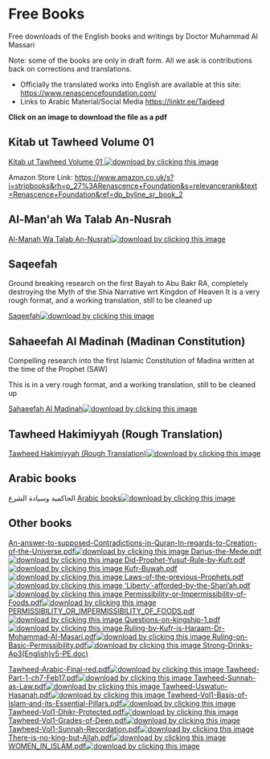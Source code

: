 

# Free Books

Free downloads of the English books and writings by Doctor Muhammad Al Massari

Note: some of the books are only in draft form. All we ask is contributions back on corrections and translations.

- Officially the translated works into English are available at this site: https://www.renascencefoundation.com/
- Links to Arabic Material/Social Media https://linktr.ee/Tajdeed

**Click on an image to download the file as a pdf**

## Kitab ut Tawheed Volume 01
<a href="Kitab_utTawheed-Vol-(01)-English-Final_Proof.pdf" download>Kitab ut Tawheed Volume 01
  <img src="Kitab_utTawheed-Vol-(01)-English-Final_Proof.pdf" alt="download by clicking this image">
</a>

Amazon Store Link:  https://www.amazon.co.uk/s?i=stripbooks&rh=p_27%3ARenascence+Foundation&s=relevancerank&text=Renascence+Foundation&ref=dp_byline_sr_book_2

## Al-Man'ah Wa Talab An-Nusrah
<a href="Al-ManahWaTalabAn-Nusrah-FINAL.pdf" download>Al-Manah Wa Talab An-Nusrah<img src="Al-ManahWaTalabAn-Nusrah-FINAL.pdf" alt="download by clicking this image">
</a>

## Saqeefah

Ground breaking research on the first Bayah to Abu Bakr RA, completely destroying the Myth of the Shia Narrative wrt Kingdon of Heaven
It is a very rough format, and a working translation, still to be cleaned up

<a href="Saqeefah-English-RoughTranslation-2022.pdf" download>Saqeefah<img src="Saqeefah-English-RoughTranslation-2022.pdf" alt="download by clicking this image">
</a>

## Sahaeefah Al Madinah (Madinan Constitution)

Compelling research into the first Islamic Constitution of Madina written at the time of the Prophet (SAW)

This is in a very rough format, and a working translation, still to be cleaned up

<a href="Saheefah-(MadinaConstitution)-Draft.pdf" download>Sahaeefah Al Madinah<img src="Saheefah-(MadinaConstitution)-Draft.pdf" alt="download by clicking this image">
</a>

## Tawheed Hakimiyyah (Rough Translation)

<a href="Al-HaakimiyahWaSiyaadatush-Shari-ROUGHTRANSLATION.pdf" download>Tawheed Hakimiyyah (Rough Translation)<img src="Al-HaakimiyahWaSiyaadatush-Shari-ROUGHTRANSLATION.pdf" alt="download by clicking this image">
</a>


## Arabic books
الحاكمية وسيادة الشرع
<a href="arabic-books.pdf" download>Arabic books<img src="arabic-books.pdf" alt="download by clicking this image">
</a>


## Other books
<a href="An-answer-to-supposed-Contradictions-in-Quran-In-regards-to-Creation-of-the-Universe.pdf" download>An-answer-to-supposed-Contradictions-in-Quran-In-regards-to-Creation-of-the-Universe.pdf<img src="An-answer-to-supposed-Contradictions-in-Quran-In-regards-to-Creation-of-the-Universe.pdf" alt="download by clicking this image">
</a>
<a href="Darius-the-Mede.pdf" download>Darius-the-Mede.pdf<img src="Darius-the-Mede.pdf" alt="download by clicking this image">
</a>
<a href="Did-Prophet-Yusuf-Rule-by-Kufr.pdf" download>Did-Prophet-Yusuf-Rule-by-Kufr.pdf<img src="Did-Prophet-Yusuf-Rule-by-Kufr.pdf" alt="download by clicking this image">
</a>
<a href="Kufr-Buwah.pdf" download>Kufr-Buwah.pdf<img src="Kufr-Buwah.pdf" alt="download by clicking this image">
</a>
<a href="Laws-of-the-previous-Prophets.pdf" download>Laws-of-the-previous-Prophets.pdf<img src="Laws-of-the-previous-Prophets.pdf" alt="download by clicking this image">
</a>
<a href="‘Liberty’-afforded-by-the-Shari’ah.pdf" download>‘Liberty’-afforded-by-the-Shari’ah.pdf<img src="‘Liberty’-afforded-by-the-Shari’ah.pdf" alt="download by clicking this image">
</a>
<a href="Permissibility-or-Impermissibility-of-Foods.pdf" download>Permissibility-or-Impermissibility-of-Foods.pdf<img src="Permissibility-or-Impermissibility-of-Foods.pdf" alt="download by clicking this image">
</a>
<a href="PERMISSIBILITY_OR_IMPERMISSIBILITY_OF_FOODS.pdf" download>PERMISSIBILITY_OR_IMPERMISSIBILITY_OF_FOODS.pdf<img src="PERMISSIBILITY_OR_IMPERMISSIBILITY_OF_FOODS.pdf" alt="download by clicking this image">
</a>
<a href="Questions-on-kingship-1.pdf" download>Questions-on-kingship-1.pdf<img src="Questions-on-kingship-1.pdf" alt="download by clicking this image">
</a>
<a href="Ruling-by-Kufr-is-Haraam-Dr-Mohammad-Al-Masari.pdf" download>Ruling-by-Kufr-is-Haraam-Dr-Mohammad-Al-Masari.pdf<img src="Ruling-by-Kufr-is-Haraam-Dr-Mohammad-Al-Masari.pdf" alt="download by clicking this image">
</a>
<a href="Ruling-on-Basic-Permissibility.pdf" download>Ruling-on-Basic-Permissibility.pdf<img src="Ruling-on-Basic-Permissibility.pdf" alt="download by clicking this image">
</a>
<a href="Strong-Drinks-Ap3(English)v5-PE.doc">Strong-Drinks-Ap3(English)v5-PE.doc)</a>

<a href="Tawheed-Arabic-Final-red.pdf" download>Tawheed-Arabic-Final-red.pdf<img src="Tawheed-Arabic-Final-red.pdf" alt="download by clicking this image">
</a>
<a href="Tawheed-Part-1-ch7-Feb17.pdf" download>Tawheed-Part-1-ch7-Feb17.pdf<img src="Tawheed-Part-1-ch7-Feb17.pdf" alt="download by clicking this image">
</a>
<a href="Tawheed-Sunnah-as-Law.pdf" download>Tawheed-Sunnah-as-Law.pdf<img src="Tawheed-Sunnah-as-Law.pdf" alt="download by clicking this image">
</a>
<a href="Tawheed-Uswatun-Hasanah.pdf" download>Tawheed-Uswatun-Hasanah.pdf<img src="Tawheed-Uswatun-Hasanah.pdf" alt="download by clicking this image">
</a>
<a href="Tawheed-Vol1-Basis-of-Islam-and-its-Essential-Pillars.pdf" download>Tawheed-Vol1-Basis-of-Islam-and-its-Essential-Pillars.pdf<img src="Tawheed-Vol1-Basis-of-Islam-and-its-Essential-Pillars.pdf" alt="download by clicking this image">
</a>
<a href="Tawheed-Vol1-Dhikr-Protected.pdf" download>Tawheed-Vol1-Dhikr-Protected.pdf<img src="Tawheed-Vol1-Dhikr-Protected.pdf" alt="download by clicking this image">
</a>
<a href="Tawheed-Vol1-Grades-of-Deen.pdf" download>Tawheed-Vol1-Grades-of-Deen.pdf<img src="Tawheed-Vol1-Grades-of-Deen.pdf" alt="download by clicking this image">
</a>
<a href="Tawheed-Vol1-Sunnah-Recordation.pdf" download>Tawheed-Vol1-Sunnah-Recordation.pdf<img src="Tawheed-Vol1-Sunnah-Recordation.pdf" alt="download by clicking this image">
</a>
<a href="There-is-no-king-but-Allah.pdf" download>There-is-no-king-but-Allah.pdf<img src="There-is-no-king-but-Allah.pdf" alt="download by clicking this image">
</a>
<a href="WOMEN_IN_ISLAM.pdf" download>WOMEN_IN_ISLAM.pdf<img src="WOMEN_IN_ISLAM.pdf" alt="download by clicking this image">
</a>



